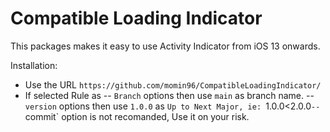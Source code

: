 # Compatible Loading Indicator

This packages makes it easy to use Activity Indicator from iOS 13 onwards.

Installation: 
- Use the URL `https://github.com/momin96/CompatibleLoadingIndicator/`
- If selected Rule as 
-- `Branch` options then use `main` as branch name.
-- `version` options then use `1.0.0` as `Up to Next Major, ie: `1.0.0<2.0.0`
-- `commit` option is not recomanded, Use it on your risk.
